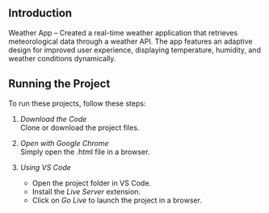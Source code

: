 ## Introduction

Weather App – Created a real-time weather application that retrieves meteorological data through a weather API. The app features an adaptive design for improved user experience, displaying temperature, humidity, and weather conditions dynamically.

## Running the Project

To run these projects, follow these steps:

1. *Download the Code*  
   Clone or download the project files.  

2. *Open with Google Chrome*  
   Simply open the .html file in a browser.  

3. *Using VS Code*  
   - Open the project folder in VS Code.  
   - Install the *Live Server* extension.  
   - Click on *Go Live* to launch the project in a browser.
